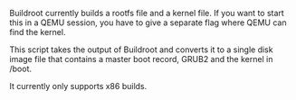 Buildroot currently builds a rootfs file and a kernel file. If you want to start this in a QEMU session, you have to give a separate flag where QEMU can find the kernel.

This script takes the output of Buildroot and converts it to a single disk image file that contains a master boot record, GRUB2 and the kernel in /boot.

It currently only supports x86 builds.
